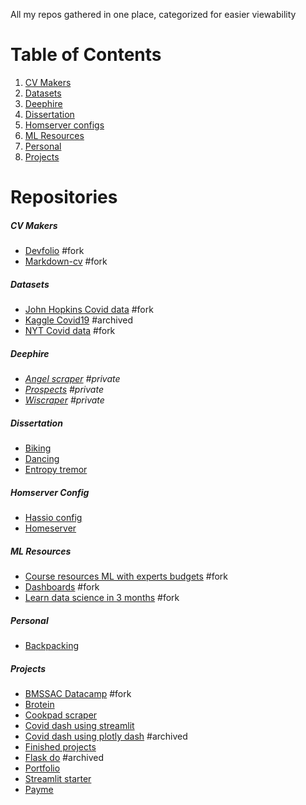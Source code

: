All my repos gathered in one place, categorized for easier viewability
  
# Table of Contents

1. [CV Makers](#cv-makers)
8. [Datasets](#datasets)
2. [Deephire](#deephire)
3. [Dissertation](#dissertation)
4. [Homserver configs](#homeserver-config)
5. [ML Resources](#ml-resources)
6. [Personal](#personal)
7. [Projects](#projects)

# Repositories

##### CV Makers
* [Devfolio](https://github.com/pomkos/devfolio) #fork
* [Markdown-cv](https://github.com/pomkos/markdown-cv) #fork

##### Datasets
* [John Hopkins Covid data](https://github.com/pomkos/john-hopkins-covid-data) #fork
* [Kaggle Covid19](https://github.com/pomkos/covid19) #archived
* [NYT Covid data](https://github.com/pomkos/nyt-covid-data) #fork

##### Deephire
* [_Angel scraper_](https://github.com/pomkos/angel) _#private_
* [_Prospects_](https://github.com/pomkos/prospects) _#private_
* [_Wiscraper_](https://github.com/pomkos/wiscraper) _#private_

##### Dissertation
* [Biking](https://github.com/pomkos/biking)
* [Dancing](https://github.com/pomkos/dancing)
* [Entropy tremor](https://github.com/pomkos/entropy_tremor)

##### Homserver Config
* [Hassio config](https://github.com/pomkos/hassio_config)
* [Homeserver](https://github.com/pomkos/homeserver)

##### ML Resources
* [Course resources ML with experts budgets](https://github.com/pomkos/course-resources-ml-with-experts-budgets) #fork
* [Dashboards](https://github.com/pomkos/dashboards) #fork
* [Learn data science in 3 months](https://github.com/pomkos/Learn_Data_Science_in_3_Months) #fork 

##### Personal
* [Backpacking](https://github.com/pomkos/backpacking)

##### Projects
* [BMSSAC Datacamp](https://github.com/pomkos/BMSSAC_Datacamp) #fork
* [Brotein](https://github.com/pomkos/brotein)
* [Cookpad scraper](https://github.com/pomkos/cookpad_scrape)
* [Covid dash using streamlit](https://github.com/pomkos/covid_dash)
* [Covid dash using plotly dash](https://github.com/pomkos/covid_w_plotlydash) #archived
* [Finished projects](https://github.com/pomkos/Finished-Projects)
* [Flask do](https://github.com/pomkos/flask_do) #archived
* [Portfolio](https://github.com/pomkos/portfolio)
* [Streamlit starter](https://github.com/pomkos/streamlit_starter)
* [Payme](https://github.com/pomkos/payme)
